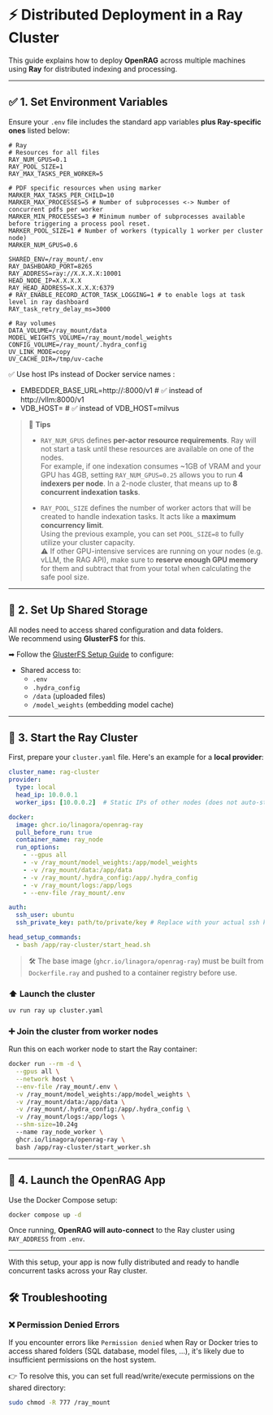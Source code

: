 # ⚡ Distributed Deployment in a Ray Cluster

This guide explains how to deploy **OpenRAG** across multiple machines using **Ray** for distributed indexing and processing.

---

## ✅ 1. Set Environment Variables

Ensure your `.env` file includes the standard app variables **plus Ray-specific ones** listed below:

```env
# Ray
# Resources for all files
RAY_NUM_GPUS=0.1
RAY_POOL_SIZE=1
RAY_MAX_TASKS_PER_WORKER=5

# PDF specific resources when using marker
MARKER_MAX_TASKS_PER_CHILD=10
MARKER_MAX_PROCESSES=5 # Number of subprocesses <-> Number of concurrent pdfs per worker
MARKER_MIN_PROCESSES=3 # Minimum number of subprocesses available before triggering a process pool reset.
MARKER_POOL_SIZE=1 # Number of workers (typically 1 worker per cluster node)
MARKER_NUM_GPUS=0.6

SHARED_ENV=/ray_mount/.env
RAY_DASHBOARD_PORT=8265
RAY_ADDRESS=ray://X.X.X.X:10001
HEAD_NODE_IP=X.X.X.X
RAY_HEAD_ADDRESS=X.X.X.X:6379
# RAY_ENABLE_RECORD_ACTOR_TASK_LOGGING=1 # to enable logs at task level in ray dashboard
RAY_task_retry_delay_ms=3000

# Ray volumes
DATA_VOLUME=/ray_mount/data
MODEL_WEIGHTS_VOLUME=/ray_mount/model_weights
CONFIG_VOLUME=/ray_mount/.hydra_config
UV_LINK_MODE=copy
UV_CACHE_DIR=/tmp/uv-cache 
```

✅ Use host IPs instead of Docker service names :

- EMBEDDER_BASE_URL=http://<HOST-IP>:8000/v1  # ✅ instead of http://vllm:8000/v1
- VDB_HOST=<HOST-IP>                          # ✅ instead of VDB_HOST=milvus


> 🧠 **Tips**  
>
> - `RAY_NUM_GPUS` defines **per-actor resource requirements**. Ray will not start a task until these resources are available on one of the nodes.  
>   For example, if one indexation consumes ~1GB of VRAM and your GPU has 4GB, setting `RAY_NUM_GPUS=0.25` allows you to run **4 indexers per node**. In a 2-node cluster, that means up to **8 concurrent indexation tasks**.  
>
> - `RAY_POOL_SIZE` defines the number of worker actors that will be created to handle indexation tasks. It acts like a **maximum concurrency limit**.  
>   Using the previous example, you can set `POOL_SIZE=8` to fully utilize your cluster capacity.  
>   ⚠️ If other GPU-intensive services are running on your nodes (e.g. vLLM, the RAG API), make sure to **reserve enough GPU memory** for them and subtract that from your total when calculating the safe pool size.

---

## 📁 2. Set Up Shared Storage

All nodes need to access shared configuration and data folders.  
We recommend using **GlusterFS** for this.

➡ Follow the [GlusterFS Setup Guide](./setup_glusterfs.md) to configure:

- Shared access to:
  - `.env`
  - `.hydra_config`
  - `/data` (uploaded files)
  - `/model_weights` (embedding model cache)

---

## 🚀 3. Start the Ray Cluster

First, prepare your `cluster.yaml` file. Here's an example for a **local provider**:

```yaml
cluster_name: rag-cluster
provider:
  type: local
  head_ip: 10.0.0.1
  worker_ips: [10.0.0.2]  # Static IPs of other nodes (does not auto-start workers)

docker:
  image: ghcr.io/linagora/openrag-ray
  pull_before_run: true
  container_name: ray_node
  run_options:
    - --gpus all
    - -v /ray_mount/model_weights:/app/model_weights
    - -v /ray_mount/data:/app/data
    - -v /ray_mount/.hydra_config:/app/.hydra_config
    - -v /ray_mount/logs:/app/logs
    - --env-file /ray_mount/.env

auth:
  ssh_user: ubuntu
  ssh_private_key: path/to/private/key # Replace with your actual ssh key path

head_setup_commands:
  - bash /app/ray-cluster/start_head.sh
```

> 🛠️ The base image (`ghcr.io/linagora/openrag-ray`) must be built from `Dockerfile.ray` and pushed to a container registry before use.

### ⬆️ Launch the cluster

```bash
uv run ray up cluster.yaml
```

### ➕ Join the cluster from worker nodes

Run this on each worker node to start the Ray container:

```bash
docker run --rm -d \
  --gpus all \
  --network host \
  --env-file /ray_mount/.env \
  -v /ray_mount/model_weights:/app/model_weights \
  -v /ray_mount/data:/app/data \
  -v /ray_mount/.hydra_config:/app/.hydra_config \
  -v /ray_mount/logs:/app/logs \
  --shm-size=10.24g
  --name ray_node_worker \
  ghcr.io/linagora/openrag-ray \
  bash /app/ray-cluster/start_worker.sh
```

---

## 🐳 4. Launch the OpenRAG App

Use the Docker Compose setup:

```bash
docker compose up -d
```

Once running, **OpenRAG will auto-connect** to the Ray cluster using `RAY_ADDRESS` from `.env`.

---

With this setup, your app is now fully distributed and ready to handle concurrent tasks across your Ray cluster.


## 🛠️ Troubleshooting

### ❌ Permission Denied Errors

If you encounter errors like `Permission denied` when Ray or Docker tries to access shared folders (SQL database, model files, ...), it's likely due to insufficient permissions on the host system.

👉 To resolve this, you can set full read/write/execute permissions on the shared directory:

```bash
sudo chmod -R 777 /ray_mount
```